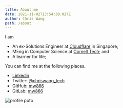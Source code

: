 ```yaml
---
title: About me
date: 2021-11-02T13:54:30.027Z
author: Chris Wang
path: /about
---
```

I am

* An ex-Solutions Engineer at [Cloudflare](https://www.cloudflare.com/) in Singapore;
* MEng in Computer Science at [Cornell Tech](https://www.tech.cornell.edu/); and
* A learner for life;

You can find me at the following places.

* [Linkedin](https://www.linkedin.com/in/cwangmr/)
* Twitter: [@chriswang_tech](https://twitter.com/chriswang_tech)
* GitHub: [mw866](https://github.com/mw866)
* GitLab: [mw866](https://gitlab.com/mw866)

![profile poto](../images/profile.jpg "I look like this, somewhat.")